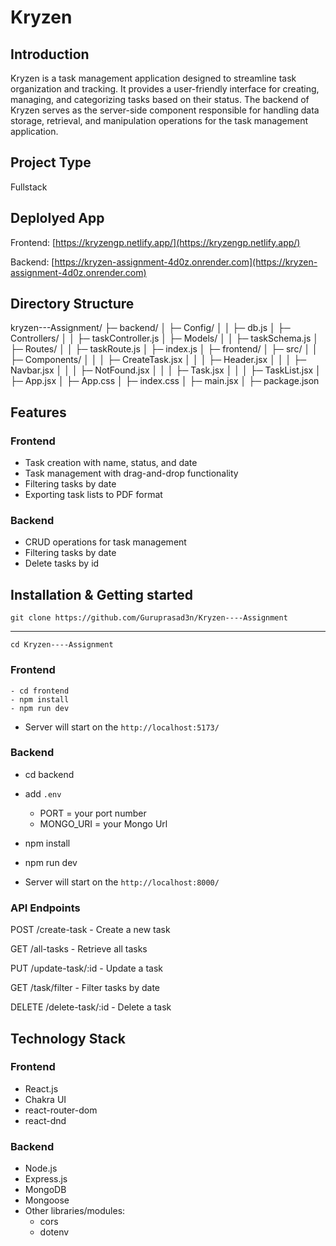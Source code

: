 # Kryzen

## Introduction
Kryzen is a task management application designed to streamline task organization and tracking. It provides a user-friendly interface for creating, managing, and categorizing tasks based on their status. The backend of Kryzen serves as the server-side component responsible for handling data storage, retrieval, and manipulation operations for the task management application.

## Project Type
Fullstack

## Deplolyed App
Frontend: [https://kryzengp.netlify.app/](https://kryzengp.netlify.app/)

Backend: [https://kryzen-assignment-4d0z.onrender.com](https://kryzen-assignment-4d0z.onrender.com)

## Directory Structure
kryzen---Assignment/
├─ backend/
│  ├─ Config/
│  │  ├─ db.js
│  ├─ Controllers/
│  │  ├─ taskController.js
│  ├─ Models/
│  │  ├─ taskSchema.js
│  ├─ Routes/
│  │  ├─ taskRoute.js
│  ├─ index.js
│
├─ frontend/
│  ├─ src/
│  │  ├─ Components/
│  │  │  ├─ CreateTask.jsx
│  │  │  ├─ Header.jsx
│  │  │  ├─ Navbar.jsx
│  │  │  ├─ NotFound.jsx
│  │  │  ├─ Task.jsx
│  │  │  ├─ TaskList.jsx
│  ├─ App.jsx
│  ├─ App.css
│  ├─ index.css
│  ├─ main.jsx
│
├─ package.json



## Features
### Frontend
- Task creation with name, status, and date
- Task management with drag-and-drop functionality
- Filtering tasks by date
- Exporting task lists to PDF format

### Backend
- CRUD operations for task management
- Filtering tasks by date
- Delete tasks by id

## Installation & Getting started

    git clone https://github.com/Guruprasad3n/Kryzen----Assignment
---------------------
    cd Kryzen----Assignment
### Frontend

    - cd frontend
    - npm install
    - npm run dev

- Server will start on the ```http://localhost:5173/```

### Backend

- cd backend
    
- add  ```.env```
    - PORT = your port number
    - MONGO_URI = your Mongo Url


- npm install
- npm run dev 

- Server will start on the ```http://localhost:8000/```







### API Endpoints

POST /create-task - Create a new task

GET /all-tasks - Retrieve all tasks

PUT /update-task/:id - Update a task

GET /task/filter - Filter tasks by date

DELETE /delete-task/:id - Delete a task

## Technology Stack

### Frontend
- React.js
- Chakra UI
- react-router-dom
- react-dnd

### Backend
- Node.js
- Express.js
- MongoDB
- Mongoose
- Other libraries/modules:
    - cors
    - dotenv